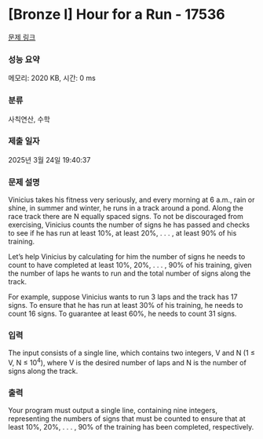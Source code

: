 # [Bronze I] Hour for a Run - 17536 

[문제 링크](https://www.acmicpc.net/problem/17536) 

### 성능 요약

메모리: 2020 KB, 시간: 0 ms

### 분류

사칙연산, 수학

### 제출 일자

2025년 3월 24일 19:40:37

### 문제 설명

<p>Vinicius takes his fitness very seriously, and every morning at 6 a.m., rain or shine, in summer and winter, he runs in a track around a pond. Along the race track there are N equally spaced signs. To not be discouraged from exercising, Vinicius counts the number of signs he has passed and checks to see if he has run at least 10%, at least 20%, . . . , at least 90% of his training.</p>

<p>Let’s help Vinicius by calculating for him the number of signs he needs to count to have completed at least 10%, 20%, . . . , 90% of his training, given the number of laps he wants to run and the total number of signs along the track.</p>

<p>For example, suppose Vinicius wants to run 3 laps and the track has 17 signs. To ensure that he has run at least 30% of his training, he needs to count 16 signs. To guarantee at least 60%, he needs to count 31 signs.</p>

### 입력 

 <p>The input consists of a single line, which contains two integers, V and N (1 ≤ V, N ≤ 10<sup>4</sup>), where V is the desired number of laps and N is the number of signs along the track.</p>

### 출력 

 <p>Your program must output a single line, containing nine integers, representing the numbers of signs that must be counted to ensure that at least 10%, 20%, . . . , 90% of the training has been completed, respectively.</p>


